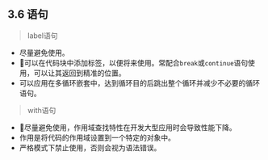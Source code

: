 3.6 语句
---

> label语句
- 尽量避免使用。
- 可以在代码块中添加标签，以便将来使用。常配合`break`或`continue`语句使用，可以让其返回到精准的位置。
- 可以应用在多循环嵌套中，达到循环目的后跳出整个循环并减少不必要的循环语句。

> with语句
- 尽量避免使用，作用域查找特性在开发大型应用时会导致性能下降。
- 作用是将代码的作用域设置到一个特定的对象中。
- 严格模式下禁止使用，否则会视为语法错误。
